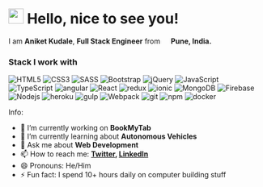 <h1><img src="https://emojis.slackmojis.com/emojis/images/1531849430/4246/blob-sunglasses.gif?1531849430" width="30"/> Hello, nice to see you!</h1>

I am <b>Aniket Kudale</b>, <b>Full Stack Engineer</b> from <img src="https://image.flaticon.com/icons/svg/2465/2465327.svg" width="13"/> <b>Pune, India.</b>

<h3>Stack I work with</h3>
<p>
  <img alt="HTML5" src="https://img.shields.io/badge/-HTML5-E34F26?style=flat-square&logo=html5&logoColor=white" />
  <img alt="CSS3" src="https://img.shields.io/badge/-CSS3-2c9ed4?style=flat-square&logo=css3&logoColor=white" />
  <img alt="SASS" src="https://img.shields.io/badge/-SASS-CC6699?style=flat-square&logo=sass&logoColor=white" />
  <img alt="Bootstrap" src="https://img.shields.io/badge/-Bootstrap-563d7c?style=flat-square&logo=bootstrap&logoColor=white" />
  <img alt="jQuery" src="https://img.shields.io/badge/-jQuery-1b72b5?style=flat-square&logo=jQuery&logoColor=white" />
  <img alt="JavaScript" src="https://img.shields.io/badge/-JavaScript / ES6-e0a719?style=flat-square&logo=JavaScript&logoColor=white" />
  <img alt="TypeScript" src="https://img.shields.io/badge/-TypeScript-007ACC?style=flat-square&logo=typescript&logoColor=white" />
  <img alt="angular" src="https://img.shields.io/badge/-Angular / Angular Material-DD0031?style=flat-square&logo=angular&logoColor=white" />  
  <img alt="React" src="https://img.shields.io/badge/-React-45b8d8?style=flat-square&logo=react&logoColor=white" />
  <img alt="redux" src="https://img.shields.io/badge/-Redux-764ABC?style=flat-square&logo=redux&logoColor=white" />
  <img alt="ionic" src="https://img.shields.io/badge/-Ionic-4586f8?style=flat-square&logo=ionic&logoColor=white" />
  <img alt="MongoDB" src="https://img.shields.io/badge/-MongoDB-13aa52?style=flat-square&logo=mongodb&logoColor=white" />
  <img alt="Firebase" src="https://img.shields.io/badge/-Firebase-0497de?style=flat-square&logo=firebase&logoColor=white" />
  <img alt="Nodejs" src="https://img.shields.io/badge/-NodeJS-43853d?style=flat-square&logo=Node.js&logoColor=white" />
  <img alt="heroku" src="https://img.shields.io/badge/-Heroku-43853d?style=flat-square&logo=heroku&logoColor=white" />
  <img alt="gulp" src="https://img.shields.io/badge/-Gulp-DD0031?style=flat-square&logo=gulp&logoColor=white" />  
  <img alt="Webpack" src="https://img.shields.io/badge/-Webpack-8DD6F9?style=flat-square&logo=webpack&logoColor=white" /> 
  <img alt="git" src="https://img.shields.io/badge/-Git-F05032?style=flat-square&logo=git&logoColor=white" />
  <img alt="npm" src="https://img.shields.io/badge/-NPM-CB3837?style=flat-square&logo=npm&logoColor=white" />
  <img alt="docker" src="https://img.shields.io/badge/-Docker-CB3837?style=flat-square&logo=docker&logoColor=white" />
  
</p>

Info:

- 🔭 I’m currently working on <b>BookMyTab</b>
- 🌱 I’m currently learning about <b>Autonomous Vehicles</b>
- 💬 Ask me about <b>Web Development</b>
- 📫 How to reach me: <b>[Twitter](https://twitter.com/Aniket_Geek), [LinkedIn](https://www.linkedin.com/in/aniket-kudale)</b>
- 😄 Pronouns: He/Him
- ⚡ Fun fact: I spend 10+ hours daily on computer building stuff

